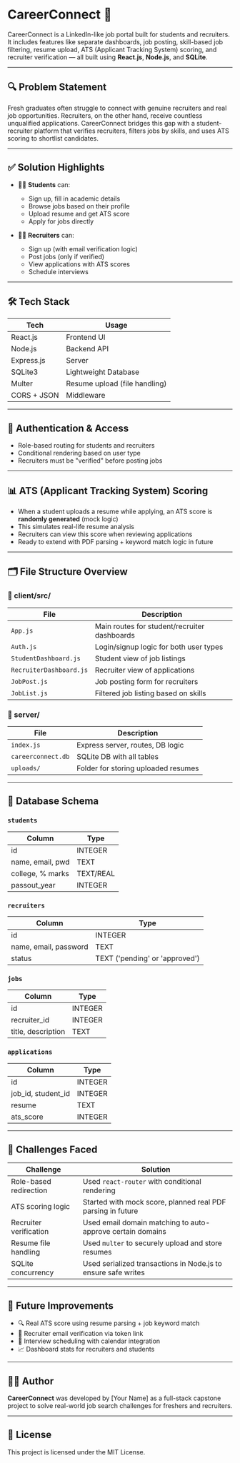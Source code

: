 # CareerConnect 🎯

CareerConnect is a LinkedIn-like job portal built for students and recruiters. It includes features like separate dashboards, job posting, skill-based job filtering, resume upload, ATS (Applicant Tracking System) scoring, and recruiter verification — all built using **React.js**, **Node.js**, and **SQLite**.

---

## 🔍 Problem Statement

Fresh graduates often struggle to connect with genuine recruiters and real job opportunities. Recruiters, on the other hand, receive countless unqualified applications. CareerConnect bridges this gap with a student-recruiter platform that verifies recruiters, filters jobs by skills, and uses ATS scoring to shortlist candidates.

---

## ✅ Solution Highlights

- 🧑‍🎓 **Students** can:
  - Sign up, fill in academic details
  - Browse jobs based on their profile
  - Upload resume and get ATS score
  - Apply for jobs directly

- 🧑‍💼 **Recruiters** can:
  - Sign up (with email verification logic)
  - Post jobs (only if verified)
  - View applications with ATS scores
  - Schedule interviews

---

## 🛠️ Tech Stack

| Tech         | Usage                       |
|--------------|-----------------------------|
| React.js     | Frontend UI                 |
| Node.js      | Backend API                 |
| Express.js   | Server                      |
| SQLite3      | Lightweight Database        |
| Multer       | Resume upload (file handling) |
| CORS + JSON  | Middleware                  |

---

## 🔐 Authentication & Access

- Role-based routing for students and recruiters
- Conditional rendering based on user type
- Recruiters must be "verified" before posting jobs

---

## 📊 ATS (Applicant Tracking System) Scoring

- When a student uploads a resume while applying, an ATS score is **randomly generated** (mock logic)
- This simulates real-life resume analysis
- Recruiters can view this score when reviewing applications
- Ready to extend with PDF parsing + keyword match logic in future

---

## 🗂️ File Structure Overview

### 📁 client/src/

| File                   | Description |
|------------------------|-------------|
| `App.js`               | Main routes for student/recruiter dashboards |
| `Auth.js`              | Login/signup logic for both user types |
| `StudentDashboard.js`  | Student view of job listings |
| `RecruiterDashboard.js`| Recruiter view of applications |
| `JobPost.js`           | Job posting form for recruiters |
| `JobList.js`           | Filtered job listing based on skills |

### 📁 server/

| File                   | Description |
|------------------------|-------------|
| `index.js`             | Express server, routes, DB logic |
| `careerconnect.db`     | SQLite DB with all tables |
| `uploads/`             | Folder for storing uploaded resumes |

---

## 🧾 Database Schema

### `students`

| Column           | Type    |
|------------------|---------|
| id               | INTEGER |
| name, email, pwd | TEXT    |
| college, % marks | TEXT/REAL |
| passout_year     | INTEGER |

### `recruiters`

| Column   | Type    |
|----------|---------|
| id       | INTEGER |
| name, email, password | TEXT |
| status   | TEXT ('pending' or 'approved') |

### `jobs`

| Column   | Type    |
|----------|---------|
| id       | INTEGER |
| recruiter_id | INTEGER |
| title, description | TEXT |

### `applications`

| Column      | Type    |
|-------------|---------|
| id          | INTEGER |
| job_id, student_id | INTEGER |
| resume      | TEXT    |
| ats_score   | INTEGER |

---

## 💪 Challenges Faced

| Challenge | Solution |
|----------|----------|
| Role-based redirection | Used `react-router` with conditional rendering |
| ATS scoring logic | Started with mock score, planned real PDF parsing in future |
| Recruiter verification | Used email domain matching to auto-approve certain domains |
| Resume file handling | Used `multer` to securely upload and store resumes |
| SQLite concurrency | Used serialized transactions in Node.js to ensure safe writes |

---

## 🚀 Future Improvements

- 🔍 Real ATS score using resume parsing + job keyword match
- 📧 Recruiter email verification via token link
- 📅 Interview scheduling with calendar integration
- 📈 Dashboard stats for recruiters and students

---

## 🧑‍💻 Author

**CareerConnect** was developed by [Your Name] as a full-stack capstone project to solve real-world job search challenges for freshers and recruiters.

---

## 📄 License

This project is licensed under the MIT License.
